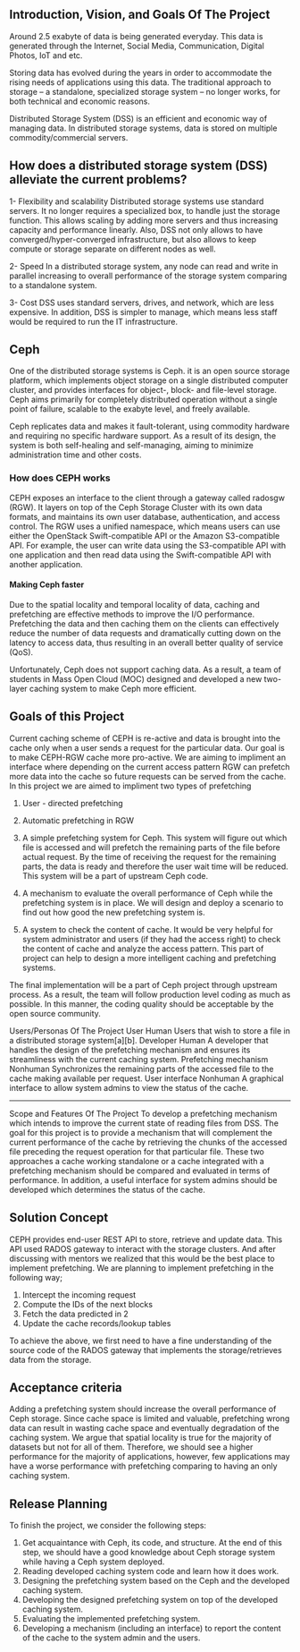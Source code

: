## Introduction, Vision, and Goals Of The Project


Around 2.5 exabyte of data is being generated everyday. This data is generated through the Internet, Social Media, Communication, Digital Photos, IoT and etc. 

Storing data has evolved during the years in order to accommodate the rising needs of applications using this data. The traditional approach to storage – a standalone, specialized storage system – no longer works, for both technical and economic reasons. 

Distributed Storage System (DSS) is an efficient and economic way of managing data. In distributed storage systems, data is stored on multiple commodity/commercial servers. 

## How does a distributed storage system (DSS) alleviate the current problems?


1- Flexibility and scalability
Distributed storage systems use standard servers. It no longer requires a specialized box, to handle just the storage function. This allows scaling by adding more servers and thus increasing capacity and performance linearly. Also, DSS not only allows to have converged/hyper-converged infrastructure, but also allows to keep compute or storage separate on different nodes as well.


2- Speed
In a distributed storage system, any node can read and write in parallel increasing to overall performance of the storage system comparing to a standalone system.


3- Cost
DSS uses standard servers, drives, and network, which are less expensive. In addition, DSS is simpler to manage, which means less staff would be required to run the IT infrastructure.


## Ceph
One of the distributed storage systems is Ceph. it is an open source storage platform, which implements object storage on a single distributed computer cluster, and provides interfaces for object-, block- and file-level storage. Ceph aims primarily for completely distributed operation without a single point of failure, scalable to the exabyte level, and freely available.


Ceph replicates data and makes it fault-tolerant, using commodity hardware and requiring no specific hardware support. As a result of its design, the system is both self-healing and self-managing, aiming to minimize administration time and other costs.


### How does CEPH works
CEPH exposes an interface to the client through a gateway called radosgw (RGW). It layers on top of the Ceph Storage Cluster with its own data formats, and maintains its own user database, authentication, and access control. The RGW uses a unified namespace, which means users can use either the OpenStack Swift-compatible API or the Amazon S3-compatible API. For example, the user can write data using the S3-compatible API with one application and then read data using the Swift-compatible API with another application.


#### Making Ceph faster
Due to the spatial locality and temporal locality of data, caching and prefetching are effective methods to improve the I/O performance. Prefetching the data and then caching them on the clients can effectively reduce the number of data requests and dramatically cutting down on the latency to access data, thus resulting in an overall better quality of service (QoS).

Unfortunately, Ceph does not support caching data. As a result, a team of students in Mass Open Cloud (MOC) designed and developed a new two-layer caching system to make Ceph more efficient. 


## Goals of this Project
Current caching scheme of CEPH is re-active and data is brought into the cache only when a user sends a request for the particular data. Our goal is to make CEPH-RGW cache more pro-active. We are aiming to impliment an interface where depending on the current access pattern RGW can prefetch more data into the cache so future requests can be served from the cache. In this project we are aimed to impliment two types of prefetching

1. User - directed prefetching 
2. Automatic prefetching in RGW


1. A simple prefetching system for Ceph. This system will figure out which file is accessed and will prefetch the remaining parts of the file before actual request. By the time of receiving the request for the remaining parts, the data is ready and therefore the user wait time will be reduced. This system will be a part of upstream Ceph code.
2. A mechanism to evaluate the overall performance of Ceph while the prefetching system is in place. We will design and deploy a scenario to find out how good the new prefetching system is.
3. A system to check the content of cache. It would be very helpful for system administrator and users (if they had the access right) to check the content of cache and analyze the access pattern. This part of project can help to design a more intelligent caching and prefetching systems.


The final implementation will be a part of Ceph project through upstream process. As a result, the team will follow production level coding as much as possible. In this manner, the coding quality should be acceptable by the open source community.

Users/Personas Of The Project
User
	Human
	Users that wish to store a file in a distributed storage system[a][b].
	Developer
	Human
	A developer that handles the design of the prefetching mechanism and ensures its streamliness with the current caching system.
	Prefetching mechanism
	Nonhuman
	Synchronizes the remaining parts of the accessed file to the cache making available per request.
	User interface
	Nonhuman
	A graphical interface to allow system admins to view the status of the cache.
	



________________


Scope and Features Of The Project
To develop a prefetching mechanism which intends to improve the current state of reading files from DSS. The goal for this project is to provide a mechanism that will complement the current performance of the cache by retrieving the chunks of the accessed file preceding the request operation for that particular file. These two approaches a cache working standalone or a cache integrated with a prefetching mechanism should be compared and evaluated in terms of performance. In addition, a useful interface for system admins should be developed which determines the status of the cache.


## Solution Concept


CEPH provides end-user REST API to store, retrieve and update data. This API used RADOS gateway to interact with the storage clusters. And after discussing with mentors we realized that this would be the best place to implement prefetching. We are planning to implement prefetching in the following way; 


1. Intercept the incoming request 
2. Compute the IDs of the next blocks
3. Fetch the data predicted in 2
4. Update the cache records/lookup tables


To achieve the above, we first need to have a fine understanding of the source code of the RADOS gateway that implements the storage/retrieves data from the storage. 



## Acceptance criteria


Adding a prefetching system should increase the overall performance of Ceph storage. Since cache space is limited and valuable, prefetching wrong data can result in wasting cache space and eventually degradation of the caching system. 
We argue that spatial locality is true for the majority of datasets but not for all of them. Therefore, we should see a higher performance for the majority of applications, however, few applications may have a worse performance with prefetching comparing to having an only caching system. 


## Release Planning
To finish the project, we consider the following steps:
1. Get acquaintance with Ceph, its code, and structure. At the end of this step, we should have a good knowledge about Ceph storage system while having a Ceph system deployed.
2. Reading developed caching system code and learn how it does work.
3. Designing the prefetching system based on the Ceph and the developed caching system.
4. Developing the designed prefetching system on top of the developed caching system.
5. Evaluating the implemented prefetching system.
6. Developing a mechanism (including an interface) to report the content of the cache to the system admin and the users.

